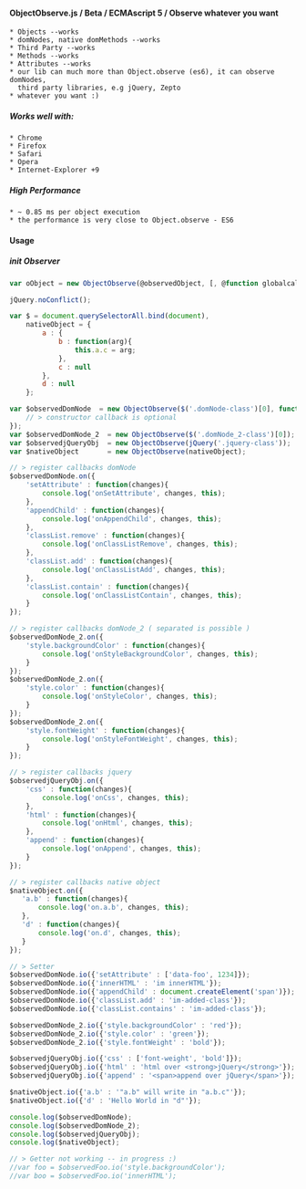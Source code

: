 #### ObjectObserve.js / Beta / ECMAscript 5 / Observe whatever you want
    * Objects --works
    * domNodes, native domMethods --works
    * Third Party --works
    * Methods --works
    * Attributes --works
    * our lib can much more than Object.observe (es6), it can observe domNodes,
      third party libraries, e.g jQuery, Zepto
    * whatever you want :)

##### Works well with:
    * Chrome
    * Firefox
    * Safari
    * Opera
    * Internet-Explorer +9

##### High Performance
    * ~ 0.85 ms per object execution
    * the performance is very close to Object.observe - ES6

#### Usage
##### init Observer
````js
var oObject = new ObjectObserve(@observedObject, [, @function globalcallback]);
````

````js
jQuery.noConflict();

var $ = document.querySelectorAll.bind(document),
    nativeObject = {
        a : {
            b : function(arg){
                this.a.c = arg;
            },
            c : null
        },
        d : null
    };

var $observedDomNode  = new ObjectObserve($('.domNode-class')[0], function(changes){
    // > constructor callback is optional
});
var $observedDomNode_2  = new ObjectObserve($('.domNode_2-class')[0]);
var $observedjQueryObj  = new ObjectObserve(jQuery('.jquery-class'));
var $nativeObject       = new ObjectObserve(nativeObject);

// > register callbacks domNode
$observedDomNode.on({
    'setAttribute' : function(changes){
        console.log('onSetAttribute', changes, this);
    },
    'appendChild' : function(changes){
        console.log('onAppendChild', changes, this);
    },
    'classList.remove' : function(changes){
        console.log('onClassListRemove', changes, this);
    },
    'classList.add' : function(changes){
        console.log('onClassListAdd', changes, this);
    },
    'classList.contain' : function(changes){
        console.log('onClassListContain', changes, this);
    }
});

// > register callbacks domNode_2 ( separated is possible )
$observedDomNode_2.on({
    'style.backgroundColor' : function(changes){
        console.log('onStyleBackgroundColor', changes, this);
    }
});
$observedDomNode_2.on({
    'style.color' : function(changes){
        console.log('onStyleColor', changes, this);
    }
});
$observedDomNode_2.on({
    'style.fontWeight' : function(changes){
        console.log('onStyleFontWeight', changes, this);
    }
});

// > register callbacks jquery
$observedjQueryObj.on({
    'css' : function(changes){
        console.log('onCss', changes, this);
    },
    'html' : function(changes){
        console.log('onHtml', changes, this);
    },
    'append' : function(changes){
        console.log('onAppend', changes, this);
    }
});

// > register callbacks native object
$nativeObject.on({
   'a.b' : function(changes){
       console.log('on.a.b', changes, this);
   },
   'd' : function(changes){
       console.log('on.d', changes, this);
   }
});

// > Setter
$observedDomNode.io({'setAttribute' : ['data-foo', 1234]});
$observedDomNode.io({'innerHTML' : 'im innerHTML'});
$observedDomNode.io({'appendChild' : document.createElement('span')});
$observedDomNode.io({'classList.add' : 'im-added-class'});
$observedDomNode.io({'classList.contains' : 'im-added-class'});

$observedDomNode_2.io({'style.backgroundColor' : 'red'});
$observedDomNode_2.io({'style.color' : 'green'});
$observedDomNode_2.io({'style.fontWeight' : 'bold'});

$observedjQueryObj.io({'css' : ['font-weight', 'bold']});
$observedjQueryObj.io({'html' : 'html over <strong>jQuery</strong>'});
$observedjQueryObj.io({'append' : '<span>append over jQuery</span>'});

$nativeObject.io({'a.b' : '"a.b" will write in "a.b.c"'});
$nativeObject.io({'d' : 'Hello World in "d"'});

console.log($observedDomNode);
console.log($observedDomNode_2);
console.log($observedjQueryObj);
console.log($nativeObject);

// > Getter not working -- in progress :)
//var foo = $observedFoo.io('style.backgroundColor');
//var boo = $observedFoo.io('innerHTML');


````

